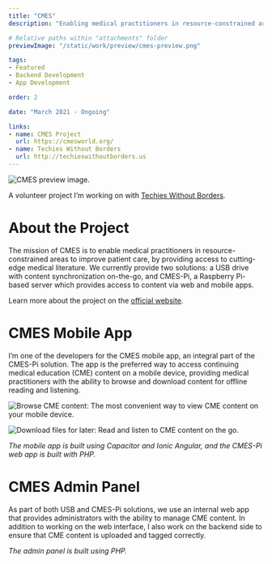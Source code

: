 ```yaml
---
title: "CMES"
description: "Enabling medical practitioners in resource-constrained areas to improve patient care."

# Relative paths within "attachments" folder
previewImage: "/static/work/preview/cmes-preview.png"

tags:
- Featured
- Backend Development
- App Development

order: 2

date: "March 2021 - Ongoing"

links:
- name: CMES Project
  url: https://cmesworld.org/
- name: Techies Without Borders
  url: http://techieswithoutborders.us
---
```


![CMES preview image.](/static/work/preview/cmes-preview.png)

A volunteer project I’m working on with [Techies Without Borders](http://techieswithoutborders.us).

# About the Project

The mission of CMES is to enable medical practitioners in resource-constrained areas to improve patient care, by providing access to cutting-edge medical literature. We currently provide two solutions: a USB drive with content synchronization on-the-go, and CMES-Pi, a Raspberry Pi-based server which provides access to content via web and mobile apps.

Learn more about the project on the [official website](https://cmesworld.org/).

# CMES Mobile App

I’m one of the developers for the CMES mobile app, an integral part of the CMES-Pi solution. The app is the preferred way to access continuing medical education (CME) content on a mobile device, providing medical practitioners with the ability to browse and download content for offline reading and listening.

![Browse CME content: The most convenient way to view CME content on your mobile device.](/static/work/cmes/browse-cme-content.png)

![Download files for later: Read and listen to CME content on the go.](/static/work/cmes/download-for-later.png)


*The mobile app is built using Capacitor and Ionic Angular, and the CMES-Pi web app is built with PHP.*

# CMES Admin Panel
As part of both USB and CMES-Pi solutions, we use an internal web app that provides administrators with the ability to manage CME content. In addition to working on the web interface, I also work on the backend side to ensure that CME content is uploaded and tagged correctly.

*The admin panel is built using PHP.*